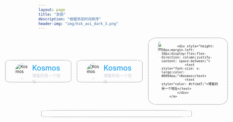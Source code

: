 ```yaml
---
layout: page
title: "友链"
description: "根据添加时间排序"
header-img: "img/ksk_aoi_dark_3.png"
---
```


 <div style="width: 100%; display: flex;font-size: small;    flex-direction: row;align-items: center;justify-content: center;">
        <!--Kosmos的另一个地址-->
        <a href="https://kosmosakura.com" target="_blank" rel="noopener noreferrer"
           style="text-decoration: none;display: flex;flex-direction: row;border-radius: 10%;outline: #5c5b68 dashed 1px;padding: 10px 30px 10px 30px;margin: 10px;">
            <img style="width: 50px;height: 50px;border-radius: 50%;overflow: hidden;"
                 src="https://ae01.alicdn.com/kf/HTB1FpSFaYY1gK0jSZTEq6xDQVXa1.jpg" alt="Kosmos">
            <div style="height: 50px;margin-left: 10px;display:flex;flex-direction: column;justify-content: space-between;">
                <text style="font-size: x-large;color: #0094ea;">Kosmos</text>
                <text style="color: #cfcbd7;">博客的另一个地址</text>
            </div>
        </a>
        <a href="https://kosmosakura.com" target="_blank" rel="noopener noreferrer"
           style="text-decoration: none;display: flex;flex-direction: row;border-radius: 10%;outline: #5c5b68 dashed 1px;padding: 10px 30px 10px 30px;margin: 10px;">
            <img style="width: 50px;height: 50px;border-radius: 50%;overflow: hidden;"
                 src="https://ae01.alicdn.com/kf/HTB1FpSFaYY1gK0jSZTEq6xDQVXa1.jpg" alt="Kosmos">
            <div style="height: 50px;margin-left: 10px;display:flex;flex-direction: column;justify-content: space-between;">
                <text style="font-size: x-large;color: #0094ea;">Kosmos</text>
                <text style="color: #cfcbd7;">博客的另一个地址</text>
            </div>
        </a>
        <a href="https://kosmosakura.com" target="_blank" rel="noopener noreferrer"
           style="text-decoration: none;display: flex;flex-direction: row;border-radius: 10%;outline: #5c5b68 dashed 1px;padding: 10px 30px 10px 30px;margin: 10px;">
            <img style="width: 50px;height: 50px;border-radius: 50%;overflow: hidden;"
                 src="https://ae01.alicdn.com/kf/HTB1FpSFaYY1gK0jSZTEq6xDQVXa1.jpg" alt="Kosmos">

            <div style="height: 50px;margin-left: 10px;display:flex;flex-direction: column;justify-content: space-between;">
                <text style="font-size: x-large;color: #0094ea;">Kosmos</text>
                <text style="color: #cfcbd7;">博客的另一个地址</text>
            </div>
        </a>
</div>




